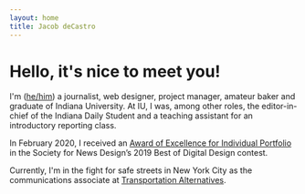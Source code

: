 ```yaml
---
layout: home
title: Jacob deCastro
---
```


# Hello, it's nice to meet you!

I'm (<a href="https://pronoun.is/he" target="_blank">he/him</a>) a journalist, web designer, project manager, amateur baker and graduate of Indiana University. At IU, I was, among other roles, the editor-in-chief of the Indiana Daily Student and a teaching assistant for an introductory reporting class.

In February 2020, I received an [Award of Excellence for Individual Portfolio](https://snd.org/2019-results-by-organization/) in the Society for News Design’s 2019 Best of Digital Design contest.

Currently, I'm in the fight for safe streets in New York City as the communications associate at <a href="https://transalt.org" target="_blank">Transportation Alternatives</a>.